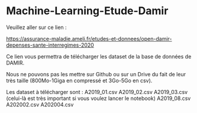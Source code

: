 # Machine-Learning-Etude-Damir
Veuillez aller sur ce lien :

https://assurance-maladie.ameli.fr/etudes-et-donnees/open-damir-depenses-sante-interregimes-2020

Ce lien vous permettra de télécharger les dataset de la base de données de DAMIR.

Nous ne pouvons pas les mettre sur Github ou sur un Drive du fait de leur très taille (800Mo-1Giga en compressé et 3Go-5Go en csv).

Les dataset à télécharger sont :
A2019_01.csv
A2019_02.csv
A2019_03.csv (celui-là est très important si vous voulez lancer le notebook)
A2019_08.csv
A202002.csv
A202004.csv
